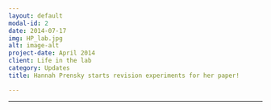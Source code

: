 ```yaml
---
layout: default
modal-id: 2
date: 2014-07-17
img: HP_lab.jpg
alt: image-alt
project-date: April 2014
client: Life in the lab
category: Updates
title: Hannah Prensky starts revision experiments for her paper!

---
```



---
